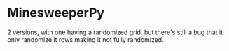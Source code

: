 # MinesweeperPy

2 versions, with one having a randomized grid. but there's still a bug that it only randomize it rows making it not fully randomized.
